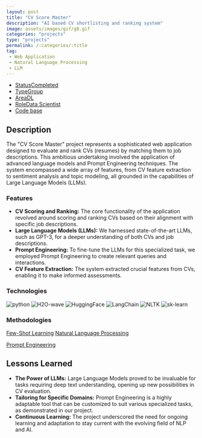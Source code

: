 ```yaml
---
layout: post
title: "CV Score Master"
description: "AI based CV shortlisting and ranking system"
image: assets/images/gif/g8.gif
categories: "projects"
type: "projects"
permalink: /:categories/:title
tag:
 - Web Application
 - Natural Language Processing
 - LLM
---
```


<div id="main">
	<section id='second'>
		<div class="inner no-padding">
			<div class="tag-container">
                    <ul class="actions">
                        <li><a href="#" class="button special small disable">Status</a><a href="#" class="button small disable">Completed</a></li>
                        <li><a href="#" class="button special small disable">Type</a><a href="#" class="button small disable">Group</a></li>
                        <li><a href="#" class="button special small disable">Area</a><a href="#" class="button small disable">DL</a></li>
						<li><a href="#" class="button special small disable">Role</a><a href="#" class="button small disable">Data Scientist</a></li>
						<li><a href="#" class="button special small disable"><i class="fab fa-github"></i></a><a href="https://github.com/nipdep/CVScoreMaster" class="button small">Code base</a></li>
                    </ul>
            </div>
			<div>
				<h2>Description</h2>
				<p>The "CV Score Master" project represents a sophisticated web application designed to evaluate and rank CVs (resumes) by matching them to job descriptions. This ambitious undertaking involved the application of advanced language models and Prompt Engineering techniques. The system encompassed a wide array of features, from CV feature extraction to sentiment analysis and topic modeling, all grounded in the capabilities of Large Language Models (LLMs).</p>
					<h3>Features</h3>
					<ul class='fa-ul'>
						<li><i class="fa-li fa fa-check-square"></i><b>CV Scoring and Ranking:</b> The core functionality of the application revolved around scoring and ranking CVs based on their alignment with specific job descriptions.</li>
						<li><i class="fa-li fa fa-check-square"></i><b>Large Language Models (LLMs):</b> We harnessed state-of-the-art LLMs, such as GPT-3, for a deeper understanding of both CVs and job descriptions.</li>
						<li><i class="fa-li fa fa-check-square"></i><b>Prompt Engineering:</b> To fine-tune the LLMs for this specialized task, we employed Prompt Engineering to create relevant queries and interactions.</li>
						<li><i class="fa-li fa fa-check-square"></i><b>CV Feature Extraction:</b> The system extracted crucial features from CVs, enabling it to make informed assessments.</li>
					</ul>
			</div>
			<div class="row">
				<div class="6u 12u$(small)">
					<h3>Technologies</h3>
					<div class='logos-container'>
						<img src="{{site.baseurl}}/assets/images/logos/python.png" alt="python" class="logos">
						<img src="{{site.baseurl}}/assets/images/logos/h2o_wave.png" alt="H2O-wave" class="logos">
						<img src="{{site.baseurl}}/assets/images/logos/huggingface.png" alt="HuggingFace" class="logos">
						<img src="{{site.baseurl}}/assets/images/logos/langchain.png" alt="LangChain" class="logos">
						<img src="{{site.baseurl}}/assets/images/logos/nltk.png" alt="NLTK" class="logos">
						<img src="{{site.baseurl}}/assets/images/logos/sk_learn.png" alt="sk-learn" class="logos">
					</div>
				</div>
				<div class="6u$ 12u$(small) ">
					<h3>Methodologies</h3>
					<p>
					  <a href="#" class="button small disable"LLM</a>
					  <a href="#" class="button small disable">Few-Shot Learning</a>
					  <a href="#" class="button small disable">Natural Language Processing</a></p>
					  <a href="#" class="button small disable">Prompt Engineering</a></p>
				</div>
			</div>
		</div>
	</section>
	<section id='third'>
		<div class="inner no-padding">
			<!-- <div>
				<h2>Project Visualization</h2>
				<div id="slider">  
					<div class="slides">  
					<img src="https://hhsbanner.com/wp-content/uploads/2019/03/victoria_falls-900x300.jpg" width="100%" />
					</div>
					<div class="slides">  
					<img src="https://blog.cognifit.com/wp-content/uploads/2019/11/hiking-900x300.jpg" width="100%" />
					</div>
					<div class="slides">  
					<img src="https://travelfree.info/wp-content/uploads/2018/02/croatia-waterfall-in-deep-forest-of-Cr-12755165-900x300.jpg" width="100%" />
					</div> 
					<div class="slides">  
					<img src="https://www.piemonturismo.it/site/wp-content/uploads/2014/07/13-laghi-grande.jpg" width="100%" />
					</div> 
					<div class="slides">  
					<img src="https://improvephotography.com/wp-content/uploads/2017/09/Julian-Baird-20170914-3-900px.jpg" width="100%" />
					</div>  
				</div>
				<script src="{{ site.baseurl }}assets/js/image_slider.js"></script>
			</div> -->
			<div>
				<h2>Lessons Learned</h2>
				<ul class='fa-ul'>
					<li><i class="fa-li fa fa-check-square"></i><b>The Power of LLMs:</b> Large Language Models proved to be invaluable for tasks requiring deep text understanding, opening up new possibilities in CV evaluation.</li>
					<li><i class="fa-li fa fa-check-square"></i><b>Tailoring for Specific Domains:</b> Prompt Engineering is a highly adaptable tool that can be customized to suit various specialized tasks, as demonstrated in our project.</li>
					<li><i class="fa-li fa fa-check-square"></i><b>Continuous Learning:</b> The project underscored the need for ongoing learning and adaptation to stay current with the evolving field of NLP and AI.</li>
				</ul>
			</div>
		</div>
	</section>
</div>



	

